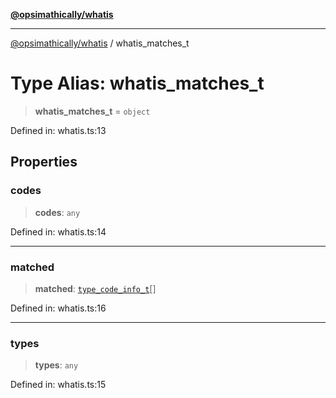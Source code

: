 [**@opsimathically/whatis**](../README.md)

***

[@opsimathically/whatis](../README.md) / whatis\_matches\_t

# Type Alias: whatis\_matches\_t

> **whatis\_matches\_t** = `object`

Defined in: whatis.ts:13

## Properties

### codes

> **codes**: `any`

Defined in: whatis.ts:14

***

### matched

> **matched**: [`type_code_info_t`](type_code_info_t.md)[]

Defined in: whatis.ts:16

***

### types

> **types**: `any`

Defined in: whatis.ts:15
